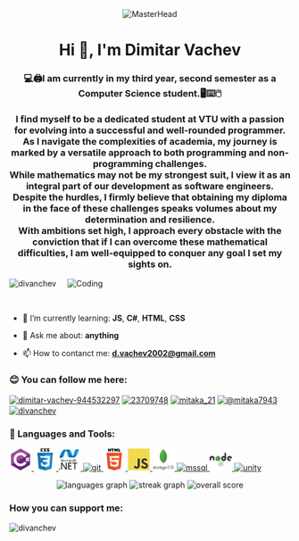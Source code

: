 <div align="center">
  <img src="https://user-images.githubusercontent.com/74038190/212750155-3ceddfbd-19d3-40a3-87af-8d329c8323c4.gif" alt="MasterHead">
</div>

<h1 align="center">Hi 👋, I'm Dimitar Vachev</h1>
<h3 align="center">💻🖨I am currently in my third year, second semester as a Computer Science student.🖥⌨🖱 
                   <br><br>I find myself to be a dedicated student at VTU with a passion for evolving into a successful and well-rounded programmer. 
                   <br>As I navigate the complexities of academia, my journey is marked by a versatile approach to both programming and non-programming challenges. 
                   <br>While mathematics may not be my strongest suit, I view it as an integral part of our development as software engineers. 
                   <br>Despite the hurdles, I firmly believe that obtaining my diploma in the face of these challenges speaks volumes about my determination and resilience. 
                   <br>With ambitions set high, I approach every obstacle with the conviction that if I can overcome these mathematical difficulties, I am well-equipped to conquer any goal I set my sights on.</h3>
<img align="right" alt="Coding" width="400" src= "https://gifdb.com/images/high/coding-skills-loading-dk68v8z0hevjpuiv.gif">

<p align="left"> <img src="https://komarev.com/ghpvc/?username=divanchev&label=Profile%20views&color=0e75b6&style=flat" alt="divanchev" /> </p>

<p align="left"> <a href="https://twitter.com/" target="blank"><img src="https://img.shields.io/twitter/follow/?logo=twitter&style=for-the-badge" alt="" /></a> </p>

- 🌱 I’m currently learning: **JS**, **C#**, **HTML**, **CSS**

- 💬 Ask me about: **anything**

- 📫 How to contanct me: **d.vachev2002@gmail.com**

<h3 align="left">&#128522 You can follow me here:</h3>
<p align="left">
<a href="https://linkedin.com/in/dimitar-vachev-944532297" target="blank"><img align="center" src="https://raw.githubusercontent.com/rahuldkjain/github-profile-readme-generator/master/src/images/icons/Social/linked-in-alt.svg" alt="dimitar-vachev-944532297" height="30" width="40" /></a>
<a href="https://stackoverflow.com/users/23709748" target="blank"><img align="center" src="https://raw.githubusercontent.com/rahuldkjain/github-profile-readme-generator/master/src/images/icons/Social/stack-overflow.svg" alt="23709748" height="30" width="40" /></a>
<a href="https://instagram.com/mitaka_21" target="blank"><img align="center" src="https://raw.githubusercontent.com/rahuldkjain/github-profile-readme-generator/master/src/images/icons/Social/instagram.svg" alt="mitaka_21" height="30" width="40" /></a>
<a href="https://www.youtube.com/c/@mitaka7943" target="blank"><img align="center" src="https://raw.githubusercontent.com/rahuldkjain/github-profile-readme-generator/master/src/images/icons/Social/youtube.svg" alt="@mitaka7943" height="30" width="40" /></a>
<a href="https://discord.gg/divanchev" target="blank"><img align="center" src="https://raw.githubusercontent.com/rahuldkjain/github-profile-readme-generator/master/src/images/icons/Social/discord.svg" alt="divanchev" height="30" width="40" /></a>
</p>

<h3 align="left">&#128511 Languages and Tools:</h3>
<p align="left"> <a href="https://www.w3schools.com/cs/" target="_blank" rel="noreferrer"> <img src="https://raw.githubusercontent.com/devicons/devicon/master/icons/csharp/csharp-original.svg" alt="csharp" width="40" height="40"/> </a> <a href="https://www.w3schools.com/css/" target="_blank" rel="noreferrer"> <img src="https://raw.githubusercontent.com/devicons/devicon/master/icons/css3/css3-original-wordmark.svg" alt="css3" width="40" height="40"/> </a> <a href="https://dotnet.microsoft.com/" target="_blank" rel="noreferrer"> <img src="https://raw.githubusercontent.com/devicons/devicon/master/icons/dot-net/dot-net-original-wordmark.svg" alt="dotnet" width="40" height="40"/> </a> <a href="https://git-scm.com/" target="_blank" rel="noreferrer"> <img src="https://www.vectorlogo.zone/logos/git-scm/git-scm-icon.svg" alt="git" width="40" height="40"/> </a> <a href="https://www.w3.org/html/" target="_blank" rel="noreferrer"> <img src="https://raw.githubusercontent.com/devicons/devicon/master/icons/html5/html5-original-wordmark.svg" alt="html5" width="40" height="40"/> </a> <a href="https://developer.mozilla.org/en-US/docs/Web/JavaScript" target="_blank" rel="noreferrer"> <img src="https://raw.githubusercontent.com/devicons/devicon/master/icons/javascript/javascript-original.svg" alt="javascript" width="40" height="40"/> </a> <a href="https://www.mongodb.com/" target="_blank" rel="noreferrer"> <img src="https://raw.githubusercontent.com/devicons/devicon/master/icons/mongodb/mongodb-original-wordmark.svg" alt="mongodb" width="40" height="40"/> </a> <a href="https://www.microsoft.com/en-us/sql-server" target="_blank" rel="noreferrer"> <img src="https://www.svgrepo.com/show/303229/microsoft-sql-server-logo.svg" alt="mssql" width="40" height="40"/> </a> <a href="https://nodejs.org" target="_blank" rel="noreferrer"> <img src="https://raw.githubusercontent.com/devicons/devicon/master/icons/nodejs/nodejs-original-wordmark.svg" alt="nodejs" width="40" height="40"/> </a> <a href="https://www.python.org" target="_blank" rel="noreferrer"> <a href="https://unity.com/" target="_blank" rel="noreferrer"> <img src="https://www.vectorlogo.zone/logos/unity3d/unity3d-icon.svg" alt="unity" width="40" height="40"/> </a> </p>

<div align="center">
  <img src="https://github-readme-stats.vercel.app/api/top-langs?username=pepsit0&locale=en&hide_title=false&layout=compact&card_width=320&langs_count=5&theme=dracula&hide_border=false&order=2" height="150" alt="languages graph"  />
  <img src="https://streak-stats.demolab.com?user=pepsit0&locale=en&mode=daily&theme=dracula&hide_border=false&border_radius=5&order=3" height="150" alt="streak graph" />
  <img src="https://github-readme-stats.vercel.app/api?username=divanchev&show_icons=true&locale=en&theme=dracula&hide_border=false" alt="overall score" />
</div>

<h3 align="left">How you can support me:</h3>

<p><a href="https://www.buymeacoffee.com/divanchev"> <img align="left" src="https://cdn.buymeacoffee.com/buttons/v2/default-yellow.png" height="50" width="210" alt="divanchev" /></a></p>
